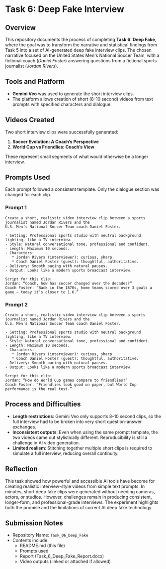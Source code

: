# Task 6: Deep Fake Interview

## Overview
This repository documents the process of completing **Task 6: Deep Fake**, where the goal was to transform the narrative and statistical findings from Task 5 into a set of AI-generated deep fake interview clips. The chosen narrative focused on the United States Men's National Soccer Team, with a fictional coach (*Daniel Foster*) answering questions from a fictional sports journalist (*Jordan Rivers*).

## Tools and Platform
- **Gemini Veo** was used to generate the short interview clips.
- The platform allows creation of short (8–10 second) videos from text prompts with specified characters and dialogue.

## Videos Created
Two short interview clips were successfully generated:
1. **Soccer Evolution: A Coach’s Perspective**
2. **World Cup vs Friendlies: Coach’s View**

These represent small segments of what would otherwise be a longer interview.

## Prompts Used
Each prompt followed a consistent template. Only the dialogue section was changed for each clip.

### Prompt 1
```
Create a short, realistic video interview clip between a sports journalist named Jordan Rivers and the 
U.S. Men’s National Soccer Team coach Daniel Foster.

- Setting: Professional sports studio with neutral background lighting, like a TV interview.
- Style: Natural conversational tone, professional and confident.
- Length: Maximum 10 seconds.
- Characters:
   * Jordan Rivers (interviewer): curious, sharp.
   * Coach Daniel Foster (guest): thoughtful, authoritative.
- Delivery: Smooth pacing with natural pauses.
- Output: Looks like a modern sports broadcast interview.

Script for this clip:
Jordan: “Coach, how has soccer changed over the decades?”
Coach Foster: “Back in the 1870s, home teams scored over 3 goals a game — today it’s closer to 1.6.”
```

### Prompt 2
```
Create a short, realistic video interview clip between a sports journalist named Jordan Rivers and the 
U.S. Men’s National Soccer Team coach Daniel Foster.

- Setting: Professional sports studio with neutral background lighting, like a TV interview.
- Style: Natural conversational tone, professional and confident.
- Length: Maximum 10 seconds.
- Characters:
   * Jordan Rivers (interviewer): curious, sharp.
   * Coach Daniel Foster (guest): thoughtful, authoritative.
- Delivery: Smooth pacing with natural pauses.
- Output: Looks like a modern sports broadcast interview.

Script for this clip:
Jordan: “How do World Cup games compare to friendlies?”
Coach Foster: “Friendlies look good on paper, but World Cup performance is the real test.”
```

## Process and Difficulties
- **Length restrictions**: Gemini Veo only supports 8–10 second clips, so the full interview had to be broken into very short question-answer exchanges.  
- **Inconsistent outputs**: Even when using the same prompt template, the two videos came out stylistically different. Reproducibility is still a challenge in AI video generation.  
- **Limited realism**: Stitching together multiple short clips is required to simulate a full interview, reducing overall continuity.  

## Reflection
This task showed how powerful and accessible AI tools have become for creating realistic interview-style videos from simple text prompts. In minutes, short deep fake clips were generated without needing cameras, actors, or studios. However, challenges remain in producing consistent, longer-form, and professional-grade interviews. The experiment highlights both the promise and the limitations of current AI deep fake technology.

## Submission Notes
- Repository Name: `Task_06_Deep_Fake`
- Contents include:
  - README.md (this file)
  - Prompts used
  - Report (Task_6_Deep_Fake_Report.docx)
  - Video outputs (linked or attached if allowed)
